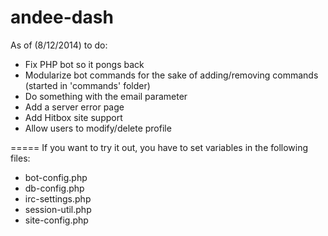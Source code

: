 andee-dash
==========

As of (8/12/2014) to do:
* Fix PHP bot so it pongs back
* Modularize bot commands for the sake of adding/removing commands (started in 'commands' folder)
* Do something with the email parameter
* Add a server error page
* Add Hitbox site support
* Allow users to modify/delete profile

=====
If you want to try it out, you have to set variables in the following files:
  * bot-config.php
  * db-config.php
  * irc-settings.php
  * session-util.php
  * site-config.php
